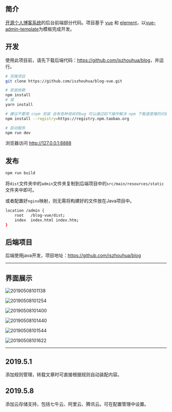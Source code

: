 ## 简介

[开源个人博客系统](https://github.com/iszhouhua/blog)的后台前端部分代码。项目基于 [vue](https://github.com/vuejs/vue) 和 [element](https://github.com/ElemeFE/element)，以[vue-admin-template](https://github.com/PanJiaChen/vue-admin-template)为模板完成开发。

## 开发

使用此项目前，请先下载后端代码：<https://github.com/iszhouhua/blog>，并运行。

```bash
# 克隆项目
git clone https://github.com/iszhouhua/blog-vue.git

# 安装依赖
npm install
# 或
yarn install

# 建议不要用 cnpm 安装 会有各种诡异的bug 可以通过如下操作解决 npm 下载速度慢的问题
npm install --registry=https://registry.npm.taobao.org

# 启动服务
npm run dev
```

浏览器访问 <http://127.0.0.1:8888>

## 发布

```bash
npm run build
```

将`dist`文件夹中的`admin`文件夹复制到后端项目中的`src/main/resources/static`文件夹中即可。

或者配置好`nginx`映射，则无需将构建好的文件放在Java项目中。

```bash
location /admin {
	root   /blog-vue/dist;
	index  index.html index.htm;
}
```

## 后端项目

后端使用java开发，项目地址：<https://github.com/iszhouhua/blog>

------

## 界面展示

![20190508101138](https://raw.githubusercontent.com/iszhouhua/blog/master/data/screenshots/20190508101138.png)

![20190508101254](https://raw.githubusercontent.com/iszhouhua/blog/master/data/screenshots/20190508101254.png)

![20190508101400](https://raw.githubusercontent.com/iszhouhua/blog/master/data/screenshots/20190508101400.png)

![20190508101440](https://raw.githubusercontent.com/iszhouhua/blog/master/data/screenshots/20190508101440.png)

![20190508101544](https://raw.githubusercontent.com/iszhouhua/blog/master/data/screenshots/20190508101544.png)

![20190508101622](https://raw.githubusercontent.com/iszhouhua/blog/master/data/screenshots/20190508101622.png)

------

## 2019.5.1 

添加规则管理，转载文章时可直接根据规则自动装配内容。

## 2019.5.8

添加云存储支持，包括七牛云、阿里云、腾讯云。可在配置管理中设置。